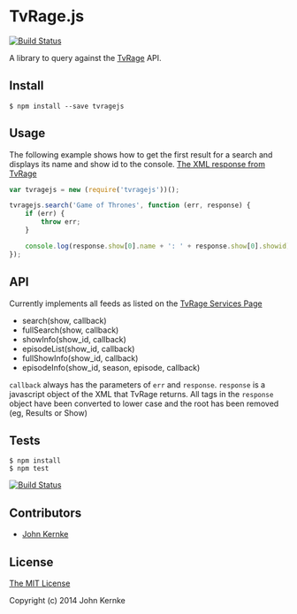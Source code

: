 # TvRage.js

[![Build Status](http://secure.travis-ci.org/johnkernke/tvragejs.png)](http://travis-ci.org/johnkernke/tvragejs)

A library to query against the [TvRage](http://tvrage.com/) API.

## Install

`$ npm install --save tvragejs`

## Usage

The following example shows how to get the first result for a search and
displays its name and show id to the console.
[The XML response from TvRage](http://services.tvrage.com/feeds/search.php?show=Game+of+Thrones)

```javascript
var tvragejs = new (require('tvragejs'))();

tvragejs.search('Game of Thrones', function (err, response) {
    if (err) {
        throw err;
    }

    console.log(response.show[0].name + ': ' + response.show[0].showid);
});
```
## API

Currently implements all feeds as listed on the [TvRage Services Page](http://services.tvrage.com/info.php?page=main)

 - search(show, callback)
 - fullSearch(show, callback)
 - showInfo(show_id, callback)
 - episodeList(show_id, callback)
 - fullShowInfo(show_id, callback)
 - episodeInfo(show_id, season, episode, callback)

`callback` always has the parameters of `err` and `response`. `response` is a
javascript object of the XML that TvRage returns. All tags in the `response`
object have been converted to lower case and the root has been removed (eg,
Results or Show)

## Tests

```
$ npm install
$ npm test
```

[![Build Status](http://secure.travis-ci.org/johnkernke/tvragejs.png)](http://travis-ci.org/johnkernke/tvragejs)

## Contributors

 - [John Kernke](http://github.com/johnkernke)

## License

[The MIT License](http://opensource.org/licenses/MIT)

Copyright (c) 2014 John Kernke
